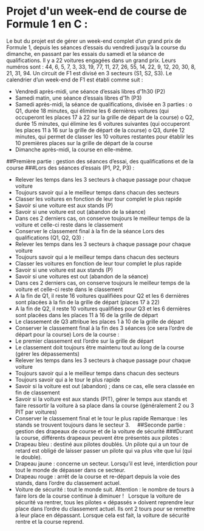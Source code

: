 # Projet d'un week-end de course de Formule 1 en C :
Le but du projet est de gérer un week-end complet d’un grand prix de Formule 1, depuis les séances d’essais du vendredi jusqu’à la course du dimanche, en passant par les essais du samedi et la séance de qualifications. 
Il y a 22 voitures engagées dans un grand prix. 
Leurs numéros sont : 44, 6, 5, 7, 3, 33, 19, 77, 11, 27, 26, 55, 14, 22, 9, 12, 20, 30, 8, 21, 31, 94. 
Un circuit de F1 est divisé en 3 secteurs (S1, S2, S3). 
Le calendrier d’un week-end de F1 est établi comme suit : 
* Vendredi après-midi, une séance d’essais libres d’1h30 (P2) 
* Samedi matin, une séance d’essais libres d’1h (P3) 
* Samedi après-midi, la séance de qualifications, divisée en 3 parties : 
o Q1, durée 18 minutes, qui élimine les 6 dernières voitures (qui occuperont les places 17 à 22 sur la grille de départ de la course) 
o Q2, durée 15 minutes, qui élimine les 6 voitures suivantes (qui occuperont les places 11 à 16 sur la grille de départ de la course) 
o Q3, durée 12 minutes, qui permet de classer les 10 voitures restantes pour établir les 10 premières places sur la grille de départ de la course 
* Dimanche après-midi, la course en elle-même. 

##Première partie : gestion des séances d’essai, des qualifications et de la course 
###Lors des séances d’essais (P1, P2, P3) : 
* Relever les temps dans les 3 secteurs à chaque passage pour chaque voiture 
* Toujours savoir qui a le meilleur temps dans chacun des secteurs 
* Classer les voitures en fonction de leur tour complet le plus rapide 
* Savoir si une voiture est aux stands (P) 
* Savoir si une voiture est out (abandon de la séance) 
* Dans ces 2 derniers cas, on conserve toujours le meilleur temps de la voiture et celle-ci reste dans le classement 
* Conserver le classement final à la fin de la séance 
Lors des qualifications (Q1, Q2, Q3) : 
* Relever les temps dans les 3 secteurs à chaque passage pour chaque voiture 
* Toujours savoir qui a le meilleur temps dans chacun des secteurs 
* Classer les voitures en fonction de leur tour complet le plus rapide 
* Savoir si une voiture est aux stands (P) 
* Savoir si une voitures est out (abandon de la séance) 
* Dans ces 2 derniers cas, on conserve toujours le meilleur temps de la voiture et celle-ci reste dans le classement 
* A la fin de Q1, il reste 16 voitures qualifiées pour Q2 et les 6 dernières sont placées à la fin de la grille de départ (places 17 à 22) 
* A la fin de Q2, il reste 10 voitures qualifiées pour Q3 et les 6 dernières sont placées dans les places 11 à 16 de la grille de départ 
* Le classement de Q3 attribue les places 1 à 10 de la grille de départ 
* Conserver le classement final à la fin des 3 séances (ce sera l’ordre de départ pour la course) 
Lors de la course : 
* Le premier classement est l’ordre sur la grille de départ 
* Le classement doit toujours être maintenu tout au long de la course (gérer les dépassements) 
* Relever les temps dans les 3 secteurs à chaque passage pour chaque voiture 
* Toujours savoir qui a le meilleur temps dans chacun des secteurs 
* Toujours savoir qui a le tour le plus rapide 
* Savoir si la voiture est out (abandon) ; dans ce cas, elle sera classée en fin de classement 
* Savoir si la voiture est aux stands (PIT), gérer le temps aux stands et faire ressortir la voiture à sa place dans la course (généralement 2 ou 3 PIT par voitures) 
* Conserver le classement final et le tour le plus rapide 
Remarque : les stands se trouvent toujours dans le secteur 3. 
 
  
##Seconde partie : gestion des drapeaux de course et de la voiture de sécurité 
###Durant la course, différents drapeaux peuvent être présentés aux pilotes : 
* Drapeau bleu : destiné aux pilotes doublés. Un pilote qui a un tour de retard est obligé de laisser passer un pilote qui va plus vite que lui (qui le double). 
 
* Drapeau jaune : concerne un secteur. Lorsqu’il est levé, interdiction pour tout le monde de dépasser dans ce secteur. 
 
 
* Drapeau rouge : arrêt de la course et re-départ depuis la voie des stands, dans l’ordre du classement actuel. 
 
* Voiture de sécurité : tout le monde suit. Attention : le nombre de tours à faire lors de la course continue à diminuer ! 
 
Lorsque la voiture de sécurité va rentrer, tous les pilotes « dépassés » doivent reprendre leur place dans l’ordre du classement actuel. Ils ont 2 tours pour se remettre à leur place en dépassant. 
Lorsque cela est fait, la voiture de sécurité rentre et la course reprend. 
